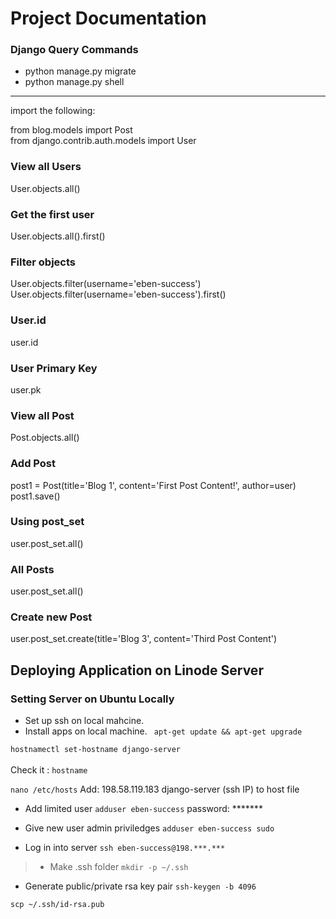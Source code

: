 # Project Documentation


### Django Query Commands
* python manage.py migrate
* python manage.py shell

<hr>
import the following:

from blog.models import Post<br>
from django.contrib.auth.models import User

### View all Users
User.objects.all()

### Get the first user
User.objects.all().first()

### Filter objects
User.objects.filter(username='eben-success') 
<br>
User.objects.filter(username='eben-success').first()

### User.id
user.id

### User Primary Key
user.pk

### View all Post
Post.objects.all()

### Add Post
post1 = Post(title='Blog 1', content='First Post Content!', author=user)
post1.save()

### Using post_set 
user.post_set.all()

### All Posts
user.post_set.all()

### Create new Post
user.post_set.create(title='Blog 3', content='Third Post Content')

## Deploying Application on Linode Server
### Setting Server on Ubuntu Locally
* Set up ssh on local mahcine.
* Install apps on local machine.
` apt-get update && apt-get upgrade`

`hostnamectl set-hostname django-server` <br><br>
Check it : `hostname`

`nano /etc/hosts`
Add: 198.58.119.183     django-server
(ssh IP) to host file

* Add limited user
`adduser eben-success`
password: *******

* Give new user admin priviledges
`adduser eben-success sudo`

* Log in into server
`ssh eben-success@198.***.***`

>- Make .ssh folder
`mkdir -p ~/.ssh`

* Generate public/private rsa key pair
`ssh-keygen -b 4096`

`scp ~/.ssh/id-rsa.pub `






